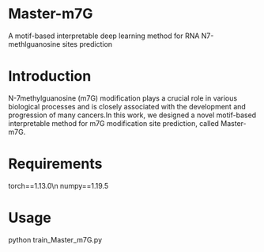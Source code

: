 # Master-m7G
A motif-based interpretable deep learning method for RNA N7-methlguanosine sites prediction

# Introduction
N-7methylguanosine (m7G) modification plays a crucial role in various biological processes and is closely associated with the development and progression of many cancers.In this work, we designed a novel motif-based interpretable method for m7G modification site prediction, called Master-m7G.

# Requirements
torch==1.13.0\n
numpy==1.19.5


# Usage
python train_Master_m7G.py
